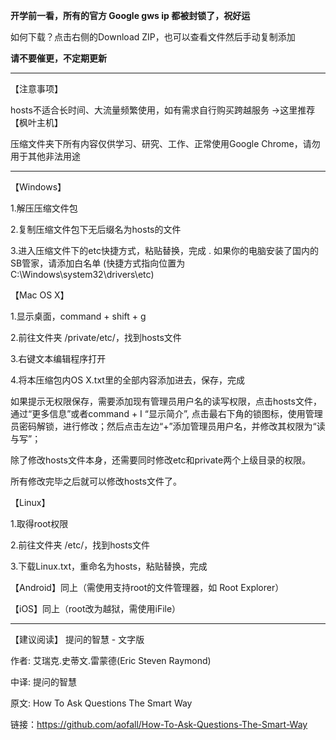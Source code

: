**开学前一看，所有的官方 Google gws ip 都被封锁了，祝好运**

如何下载？点击右侧的Download ZIP，也可以查看文件然后手动复制添加

<strong>请不要催更，不定期更新</strong>

----------------------------------------------------------------------------------------------------------------------------------

【注意事项】

hosts不适合长时间、大流量频繁使用，如有需求自行购买跨越服务 →这里推荐【枫叶主机】

压缩文件夹下所有内容仅供学习、研究、工作、正常使用Google Chrome，请勿用于其他非法用途

----------------------------------------------------------------------------------------------------------------------------------

【Windows】

1.解压压缩文件包

2.复制压缩文件包下无后缀名为hosts的文件

3.进入压缩文件下的etc快捷方式，粘贴替换，完成 . 如果你的电脑安装了国内的SB管家，请添加白名单
(快捷方式指向位置为C:\Windows\system32\drivers\etc)

【Mac OS X】

1.显示桌面，command + shift + g

2.前往文件夹 /private/etc/，找到hosts文件

3.右键文本编辑程序打开

4.将本压缩包内OS X.txt里的全部内容添加进去，保存，完成

如果提示无权限保存，需要添加现有管理员用户名的读写权限，点击hosts文件，通过“更多信息”或者command + I “显示简介”, 点击最右下角的锁图标，使用管理员密码解锁，进行修改；然后点击左边“+”添加管理员用户名，并修改其权限为“读与写”；

除了修改hosts文件本身，还需要同时修改etc和private两个上级目录的权限。

所有修改完毕之后就可以修改hosts文件了。

【Linux】

1.取得root权限

2.前往文件夹 /etc/，找到hosts文件

3.下载Linux.txt，重命名为hosts，粘贴替换，完成

【Android】同上（需使用支持root的文件管理器，如 Root Explorer）

【iOS】同上（root改为越狱，需使用iFile）

-----------------------------------------------------------------

【建议阅读】
提问的智慧 - 文字版

作者: 艾瑞克.史蒂文.雷蒙德(Eric Steven Raymond)

中译: 提问的智慧

原文: How To Ask Questions The Smart Way

链接：https://github.com/aofall/How-To-Ask-Questions-The-Smart-Way
